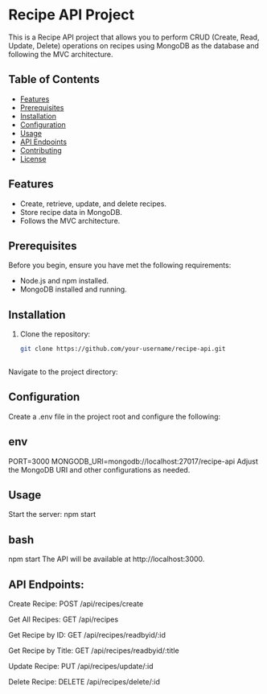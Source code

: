 # Recipe API Project

This is a Recipe API project that allows you to perform CRUD (Create, Read, Update, Delete) operations on recipes using MongoDB as the database and following the MVC architecture.

## Table of Contents

- [Features](#features)
- [Prerequisites](#prerequisites)
- [Installation](#installation)
- [Configuration](#configuration)
- [Usage](#usage)
- [API Endpoints](#api-endpoints)
- [Contributing](#contributing)
- [License](#license)

## Features

- Create, retrieve, update, and delete recipes.
- Store recipe data in MongoDB.
- Follows the MVC architecture.

## Prerequisites

Before you begin, ensure you have met the following requirements:

- Node.js and npm installed.
- MongoDB installed and running.

## Installation

1. Clone the repository:

   ```bash
   git clone https://github.com/your-username/recipe-api.git
    
Navigate to the project directory:


## Configuration
Create a .env file in the project root and configure the following:

## env
PORT=3000
MONGODB_URI=mongodb://localhost:27017/recipe-api
Adjust the MongoDB URI and other configurations as needed.

## Usage
Start the server:
npm start

## bash
npm start
The API will be available at http://localhost:3000.

## API Endpoints:

Create Recipe:
POST /api/recipes/create

Get All Recipes:
GET /api/recipes

Get Recipe by ID:
GET /api/recipes/readbyid/:id

Get Recipe by Title:
GET /api/recipes/readbyid/:title

Update Recipe:
PUT /api/recipes/update/:id

Delete Recipe:
DELETE /api/recipes/delete/:id
